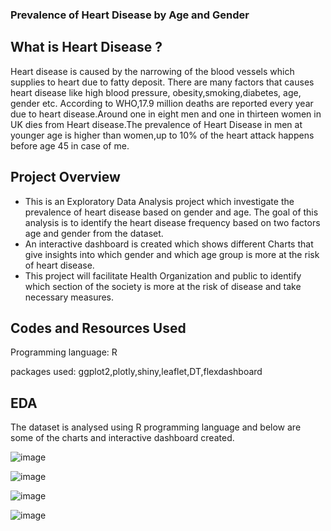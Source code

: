 ### Prevalence of Heart Disease by Age and Gender

## What is Heart Disease ?
Heart disease is caused by the narrowing of the blood vessels which supplies to heart due to fatty deposit. There are many factors that causes heart disease like high blood pressure, obesity,smoking,diabetes, age, gender etc. According to WHO,17.9 million deaths are reported every year due to heart disease.Around one in eight men and one in thirteen women in UK dies from Heart disease.The prevalence of Heart Disease in men at younger age is higher than women,up to 10% of the heart attack happens before age 45 in case of me.

## Project Overview 
- This is an Exploratory Data Analysis project which investigate the prevalence of heart disease based on  gender and age. The goal of this analysis is to identify the heart disease frequency based on two factors age and gender from the dataset.
- An interactive dashboard is created which shows different Charts that give insights into which gender and which age group is more at the risk of heart disease.
- This project will facilitate Health Organization and public to identify which section of the society is more at the risk of disease and take necessary measures.

## Codes and Resources Used

Programming language: R

packages used: ggplot2,plotly,shiny,leaflet,DT,flexdashboard

## EDA

The dataset is analysed using R programming language and below are some of the charts and interactive dashboard created.

![image](https://user-images.githubusercontent.com/88787271/131034322-bbf979b0-2141-4e51-ba42-aae82c17c14a.png)

![image](https://user-images.githubusercontent.com/88787271/131034374-6f921410-77df-4513-a244-b339e038b9cb.png)

![image](https://user-images.githubusercontent.com/88787271/131034521-5789bb86-61ae-4bda-af4e-28cb6b9ac3e1.png)

![image](https://user-images.githubusercontent.com/88787271/131034164-1ccff6a1-cb5c-4da3-a7e0-01b73c16cac5.png)






